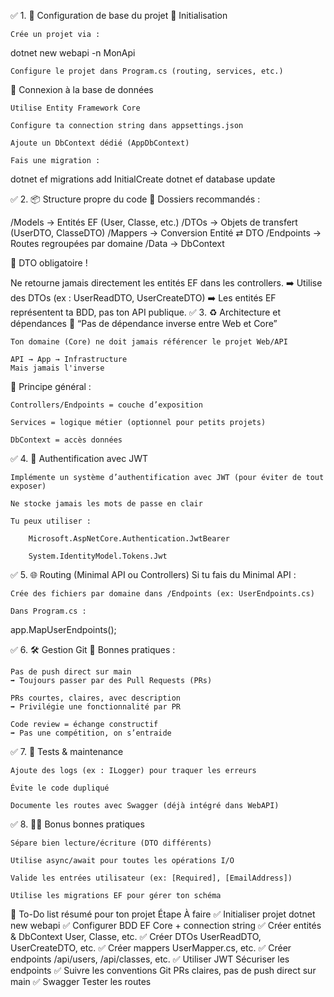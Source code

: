 ✅ 1. 🔧 Configuration de base du projet
🔹 Initialisation

    Crée un projet via :

dotnet new webapi -n MonApi

    Configure le projet dans Program.cs (routing, services, etc.)

🔹 Connexion à la base de données

    Utilise Entity Framework Core

    Configure ta connection string dans appsettings.json

    Ajoute un DbContext dédié (AppDbContext)

    Fais une migration :

dotnet ef migrations add InitialCreate
dotnet ef database update

✅ 2. 📦 Structure propre du code
🔹 Dossiers recommandés :

/Models         → Entités EF (User, Classe, etc.)
/DTOs           → Objets de transfert (UserDTO, ClasseDTO)
/Mappers        → Conversion Entité ⇄ DTO
/Endpoints      → Routes regroupées par domaine
/Data           → DbContext

🔹 DTO obligatoire !

Ne retourne jamais directement les entités EF dans les controllers.
➡️ Utilise des DTOs (ex : UserReadDTO, UserCreateDTO)
➡️ Les entités EF représentent ta BDD, pas ton API publique.
✅ 3. ♻️ Architecture et dépendances
🔹 “Pas de dépendance inverse entre Web et Core”

    Ton domaine (Core) ne doit jamais référencer le projet Web/API

    API → App → Infrastructure
    Mais jamais l'inverse

🔹 Principe général :

    Controllers/Endpoints = couche d’exposition

    Services = logique métier (optionnel pour petits projets)

    DbContext = accès données

✅ 4. 🔐 Authentification avec JWT

    Implémente un système d’authentification avec JWT (pour éviter de tout exposer)

    Ne stocke jamais les mots de passe en clair

    Tu peux utiliser :

        Microsoft.AspNetCore.Authentication.JwtBearer

        System.IdentityModel.Tokens.Jwt

✅ 5. 🌐 Routing (Minimal API ou Controllers)
Si tu fais du Minimal API :

    Crée des fichiers par domaine dans /Endpoints (ex: UserEndpoints.cs)

    Dans Program.cs :

app.MapUserEndpoints();

✅ 6. 🛠️ Gestion Git
📌 Bonnes pratiques :

    Pas de push direct sur main
    ➡️ Toujours passer par des Pull Requests (PRs)

    PRs courtes, claires, avec description
    ➡️ Privilégie une fonctionnalité par PR

    Code review = échange constructif
    ➡️ Pas une compétition, on s’entraide

✅ 7. 🧪 Tests & maintenance

    Ajoute des logs (ex : ILogger) pour traquer les erreurs

    Évite le code dupliqué

    Documente les routes avec Swagger (déjà intégré dans WebAPI)

✅ 8. 🧘‍♂️ Bonus bonnes pratiques

    Sépare bien lecture/écriture (DTO différents)

    Utilise async/await pour toutes les opérations I/O

    Valide les entrées utilisateur (ex: [Required], [EmailAddress])

    Utilise les migrations EF pour gérer ton schéma

🧩 To-Do list résumé pour ton projet
Étape	À faire
✅ Initialiser projet	dotnet new webapi
✅ Configurer BDD	EF Core + connection string
✅ Créer entités & DbContext	User, Classe, etc.
✅ Créer DTOs	UserReadDTO, UserCreateDTO, etc.
✅ Créer mappers	UserMapper.cs, etc.
✅ Créer endpoints	/api/users, /api/classes, etc.
✅ Utiliser JWT	Sécuriser les endpoints
✅ Suivre les conventions Git	PRs claires, pas de push direct sur main
✅ Swagger	Tester les routes
